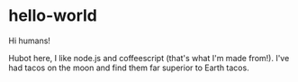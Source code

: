# hello-world

Hi humans!

Hubot here, I like node.js and coffeescript (that's what I'm made from!).
I've had tacos on the moon and find them far superior to Earth tacos.
